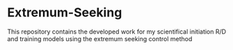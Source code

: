 # Extremum-Seeking

This repository contains the developed work for my scientifical initiation R/D and training models using the extremum seeking control method 
